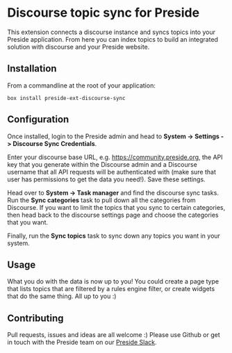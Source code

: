 # Discourse topic sync for Preside

This extension connects a discourse instance and syncs topics into your Preside application. From here you can index topics to build an integrated solution with discourse and your Preside website.

## Installation

From a commandline at the root of your application: 

```
box install preside-ext-discourse-sync
```

## Configuration

Once installed, login to the Preside admin and head to **System -> Settings -> Discourse Sync Credentials**. 

Enter your discourse base URL, e.g. https://community.preside.org, the API key that you generate within the Discourse admin and a Discourse username that all API requests will be authenticated with (make sure that user has permissions to get the data you need!). Save these settings.

Head over to **System -> Task manager** and find the discourse sync tasks. Run the **Sync categories** task to pull down all the categories from Discourse. If you want to limit the topics that you sync to certain categories, then head back to the discourse settings page and choose the categories that you want.

Finally, run the **Sync topics** task to sync down any topics you want in your system.

## Usage

What you do with the data is now up to you! You could create a page type that lists topics that are filtered by a rules engine filter, or create widgets that do the same thing. All up to you :)

## Contributing

Pull requests, issues and ideas are all welcome :) Please use Github or get in touch with the Preside team on our [Preside Slack](https://presidecms-slack.herokuapp.com/).





